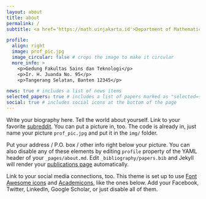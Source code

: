 ```yaml
---
layout: about
title: about
permalink: /
subtitle: <a href='https://math.uinjakarta.id'>Department of Mathematics, UIN Syarif Hidayatullah Jakarta</a>. <em>If you can't stand the fatigue of study, you will feel the poignant of stupidity. (Imam Syafi'i) </em>.

profile:
  align: right
  image: prof_pic.jpg
  image_circular: false # crops the image to make it circular
  more_info: >
    <p>Gedung Fakultas Sains dan Teknologi</p>
    <p>Ir. H. Juanda No. 95</p>
    <p>Tangerang Selatan, Banten 12345</p>

news: true # includes a list of news items
selected_papers: true # includes a list of papers marked as "selected={true}"
social: true # includes social icons at the bottom of the page
---
```


Write your biography here. Tell the world about yourself. Link to your favorite [subreddit](http://reddit.com). You can put a picture in, too. The code is already in, just name your picture `prof_pic.jpg` and put it in the `img/` folder.

Put your address / P.O. box / other info right below your picture. You can also disable any of these elements by editing `profile` property of the YAML header of your `_pages/about.md`. Edit `_bibliography/papers.bib` and Jekyll will render your [publications page](/al-folio/publications/) automatically.

Link to your social media connections, too. This theme is set up to use [Font Awesome icons](https://fontawesome.com/) and [Academicons](https://jpswalsh.github.io/academicons/), like the ones below. Add your Facebook, Twitter, LinkedIn, Google Scholar, or just disable all of them.
